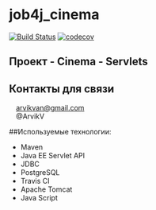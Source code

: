 # job4j_cinema
[![Build Status](https://app.travis-ci.com/ArvikVan/job4j_dreamjob.svg?branch=main)](https://app.travis-ci.com/ArvikVan/job4j_dreamjob)
[![codecov](https://codecov.io/gh/ArvikVan/job4j_dreamjob/branch/master/graph/badge.svg?token=SsJi6xoOr4)](https://codecov.io/gh/ArvikVan/job4j_dreamjob)

## Проект - Cinema - Servlets<br>


## Контакты для связи<br>
<img src="https://img.icons8.com/clouds/100/000000/gmail-new.png" width="10"/> arvikvan@gmail.com<br>
<img src="https://img.icons8.com/color/100/000000/telegram-app--v2.png" width="10"/> @ArvikV

##Используемые технологии:
- Maven
- Java EE Servlet API
- JDBC
- PostgreSQL
- Travis CI
- Apache Tomcat
- Java Script

